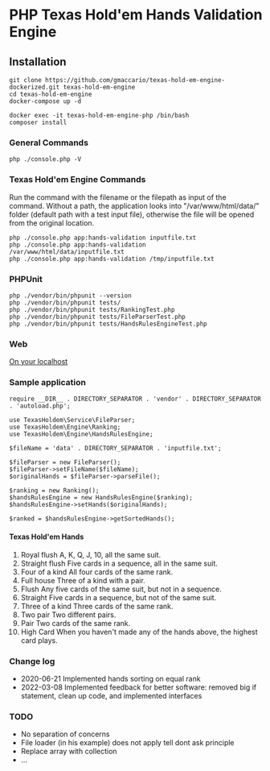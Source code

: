 # PHP Texas Hold'em Hands Validation Engine

## Installation
```
git clone https://github.com/gmaccario/texas-hold-em-engine-dockerized.git texas-hold-em-engine
cd texas-hold-em-engine
docker-compose up -d

docker exec -it texas-hold-em-engine-php /bin/bash
composer install
```

### General Commands
```
php ./console.php -V
```

### Texas Hold'em Engine Commands
Run the command with the filename or the filepath as input of the command. Without a path, the application looks into "/var/www/html/data/" folder (default path with a test input file), otherwise the file will be opened from the original location.
```
php ./console.php app:hands-validation inputfile.txt
php ./console.php app:hands-validation /var/www/html/data/inputfile.txt
php ./console.php app:hands-validation /tmp/inputfile.txt
```

### PHPUnit
```
php ./vendor/bin/phpunit --version
php ./vendor/bin/phpunit tests/
php ./vendor/bin/phpunit tests/RankingTest.php
php ./vendor/bin/phpunit tests/FileParserTest.php
php ./vendor/bin/phpunit tests/HandsRulesEngineTest.php
```

### Web
[On your localhost](http://localhost/application.php)

### Sample application
```
require __DIR__ . DIRECTORY_SEPARATOR . 'vendor' . DIRECTORY_SEPARATOR . 'autoload.php';

use TexasHoldem\Service\FileParser;
use TexasHoldem\Engine\Ranking;
use TexasHoldem\Engine\HandsRulesEngine;

$fileName = 'data' . DIRECTORY_SEPARATOR . 'inputfile.txt';

$fileParser = new FileParser();
$fileParser->setFileName($fileName);
$originalHands = $fileParser->parseFile();

$ranking = new Ranking();
$handsRulesEngine = new HandsRulesEngine($ranking);
$handsRulesEngine->setHands($originalHands);

$ranked = $handsRulesEngine->getSortedHands();
```

#### Texas Hold'em Hands
1. Royal flush A, K, Q, J, 10, all the same suit.
2. Straight flush Five cards in a sequence, all in the same suit.
3. Four of a kind All four cards of the same rank.
4. Full house Three of a kind with a pair.
5. Flush Any five cards of the same suit, but not in a sequence.
6. Straight Five cards in a sequence, but not of the same suit.
7. Three of a kind Three cards of the same rank.
8. Two pair Two different pairs.
9. Pair Two cards of the same rank.
10. High Card When you haven't made any of the hands above, the highest card plays.

### Change log
* 2020-06-21 Implemented hands sorting on equal rank
* 2022-03-08 Implemented feedback for better software: removed big if statement, clean up code, and implemented interfaces

### TODO
* No separation of concerns
* File loader (in his example) does not apply tell dont ask principle
* Replace array with collection
* ...
